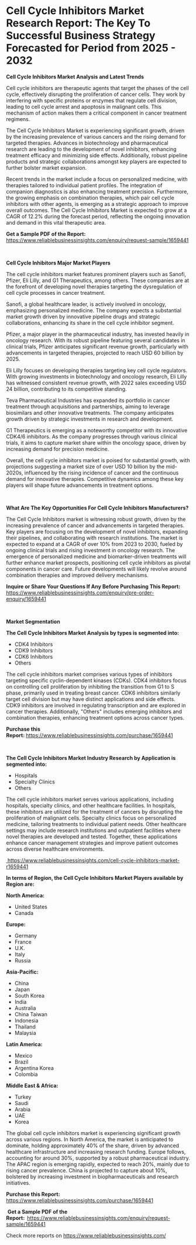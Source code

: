 <p><h1>Cell Cycle Inhibitors Market Research Report: The Key To Successful Business Strategy Forecasted for Period from 2025 - 2032</h1></p><p><strong>Cell Cycle Inhibitors Market Analysis and Latest Trends</strong></p>
<p><p>Cell cycle inhibitors are therapeutic agents that target the phases of the cell cycle, effectively disrupting the proliferation of cancer cells. They work by interfering with specific proteins or enzymes that regulate cell division, leading to cell cycle arrest and apoptosis in malignant cells. This mechanism of action makes them a critical component in cancer treatment regimens.</p><p>The Cell Cycle Inhibitors Market is experiencing significant growth, driven by the increasing prevalence of various cancers and the rising demand for targeted therapies. Advances in biotechnology and pharmaceutical research are leading to the development of novel inhibitors, enhancing treatment efficacy and minimizing side effects. Additionally, robust pipeline products and strategic collaborations amongst key players are expected to further bolster market expansion.</p><p>Recent trends in the market include a focus on personalized medicine, with therapies tailored to individual patient profiles. The integration of companion diagnostics is also enhancing treatment precision. Furthermore, the growing emphasis on combination therapies, which pair cell cycle inhibitors with other agents, is emerging as a strategic approach to improve overall outcomes. The Cell Cycle Inhibitors Market is expected to grow at a CAGR of 12.2% during the forecast period, reflecting the ongoing innovation and demand in this vital therapeutic area.</p></p>
<p><strong>Get a Sample PDF of the Report:&nbsp;</strong> <a href="https://www.reliablebusinessinsights.com/enquiry/request-sample/1659441?utm_campaign=2274&utm_medium=2&utm_source=Github&utm_content=ia&utm_term=03032025&utm_id=cell-cycle-inhibitors">https://www.reliablebusinessinsights.com/enquiry/request-sample/1659441</a></p>
<p>&nbsp;</p>
<p><strong>Cell Cycle Inhibitors Major Market Players</strong></p>
<p><p>The cell cycle inhibitors market features prominent players such as Sanofi, Pfizer, Eli Lilly, and G1 Therapeutics, among others. These companies are at the forefront of developing novel therapies targeting the dysregulation of cell cycle processes in cancer treatment.</p><p>Sanofi, a global healthcare leader, is actively involved in oncology, emphasizing personalized medicine. The company expects a substantial market growth driven by innovative pipeline drugs and strategic collaborations, enhancing its share in the cell cycle inhibitor segment.</p><p>Pfizer, a major player in the pharmaceutical industry, has invested heavily in oncology research. With its robust pipeline featuring several candidates in clinical trials, Pfizer anticipates significant revenue growth, particularly with advancements in targeted therapies, projected to reach USD 60 billion by 2025.</p><p>Eli Lilly focuses on developing therapies targeting key cell cycle regulators. With growing investments in biotechnology and oncology research, Eli Lilly has witnessed consistent revenue growth, with 2022 sales exceeding USD 24 billion, contributing to its competitive standing.</p><p>Teva Pharmaceutical Industries has expanded its portfolio in cancer treatment through acquisitions and partnerships, aiming to leverage biosimilars and other innovative treatments. The company anticipates growth driven by strategic investments in research and development.</p><p>G1 Therapeutics is emerging as a noteworthy competitor with its innovative CDK4/6 inhibitors. As the company progresses through various clinical trials, it aims to capture market share within the oncology space, driven by increasing demand for precision medicine.</p><p>Overall, the cell cycle inhibitors market is poised for substantial growth, with projections suggesting a market size of over USD 10 billion by the mid-2020s, influenced by the rising incidence of cancer and the continuous demand for innovative therapies. Competitive dynamics among these key players will shape future advancements in treatment options.</p></p>
<p>&nbsp;</p>
<p><strong>What Are The Key Opportunities For Cell Cycle Inhibitors Manufacturers?</strong></p>
<p><p>The Cell Cycle Inhibitors market is witnessing robust growth, driven by the increasing prevalence of cancer and advancements in targeted therapies. Key players are focusing on the development of novel inhibitors, expanding their pipelines, and collaborating with research institutions. The market is expected to expand at a CAGR of over 10% from 2023 to 2030, fueled by ongoing clinical trials and rising investment in oncology research. The emergence of personalized medicine and biomarker-driven treatments will further enhance market prospects, positioning cell cycle inhibitors as pivotal components in cancer care. Future developments will likely revolve around combination therapies and improved delivery mechanisms.</p></p>
<p><strong>Inquire or Share Your Questions If Any Before Purchasing This Report:</strong> <a href="https://www.reliablebusinessinsights.com/enquiry/pre-order-enquiry/1659441?utm_campaign=2274&utm_medium=2&utm_source=Github&utm_content=ia&utm_term=03032025&utm_id=cell-cycle-inhibitors">https://www.reliablebusinessinsights.com/enquiry/pre-order-enquiry/1659441</a></p>
<p>&nbsp;</p>
<p><strong>Market Segmentation</strong></p>
<p><strong>The Cell Cycle Inhibitors Market Analysis by types is segmented into:</strong></p>
<p><ul><li>CDK4 Inhibitors</li><li>CDK9 Inhibitors</li><li>CDK6 Inhibitors</li><li>Others</li></ul></p>
<p><p>The cell cycle inhibitors market comprises various types of inhibitors targeting specific cyclin-dependent kinases (CDKs). CDK4 inhibitors focus on controlling cell proliferation by inhibiting the transition from G1 to S phase, primarily used in treating breast cancer. CDK6 inhibitors similarly target cell division but may have distinct applications and side effects. CDK9 inhibitors are involved in regulating transcription and are explored in cancer therapies. Additionally, "Others" includes emerging inhibitors and combination therapies, enhancing treatment options across cancer types.</p></p>
<p><strong>Purchase this Report:&nbsp;</strong><a href="https://www.reliablebusinessinsights.com/purchase/1659441?utm_campaign=2274&utm_medium=2&utm_source=Github&utm_content=ia&utm_term=03032025&utm_id=cell-cycle-inhibitors">https://www.reliablebusinessinsights.com/purchase/1659441</a></p>
<p>&nbsp;</p>
<p><strong>The Cell Cycle Inhibitors Market Industry Research by Application is segmented into:</strong></p>
<p><ul><li>Hospitals</li><li>Specialty Clinics</li><li>Others</li></ul></p>
<p><p>The cell cycle inhibitors market serves various applications, including hospitals, specialty clinics, and other healthcare facilities. In hospitals, these inhibitors are utilized for the treatment of cancers by disrupting the proliferation of malignant cells. Specialty clinics focus on personalized medicine, tailoring treatments to individual patient needs. Other healthcare settings may include research institutions and outpatient facilities where novel therapies are developed and tested. Together, these applications enhance cancer management strategies and improve patient outcomes across diverse healthcare environments.</p></p>
<p><a href="https://www.reliablebusinessinsights.com/cell-cycle-inhibitors-market-r1659441?utm_campaign=2274&utm_medium=2&utm_source=Github&utm_content=ia&utm_term=03032025&utm_id=cell-cycle-inhibitors">&nbsp;https://www.reliablebusinessinsights.com/cell-cycle-inhibitors-market-r1659441</a></p>
<p><strong>In terms of Region, the Cell Cycle Inhibitors Market Players available by Region are:</strong></p>
<p>
    <p> <strong> North America: </strong>
        <ul>
            <li>United States</li>
            <li>Canada</li>
        </ul>
        </p> 
    <p> <strong> Europe: </strong>
        <ul>
            <li>Germany</li>
            <li>France</li>
            <li>U.K.</li>
            <li>Italy</li>
            <li>Russia</li>
        </ul>
        </p> 
    <p> <strong> Asia-Pacific: </strong>
        <ul>
            <li>China</li>
            <li>Japan</li>
            <li>South Korea</li>
            <li>India</li>
            <li>Australia</li>
            <li>China Taiwan</li>
            <li>Indonesia</li>
            <li>Thailand</li>
            <li>Malaysia</li>
        </ul>
        </p> 
    <p> <strong> Latin America: </strong>
        <ul>
            <li>Mexico</li>
            <li>Brazil</li>
            <li>Argentina Korea</li>
            <li>Colombia</li>
        </ul>
        </p> 
    <p> <strong> Middle East & Africa: </strong>
        <ul>
            <li>Turkey</li>
            <li>Saudi</li>
            <li>Arabia</li>
            <li>UAE</li>
            <li>Korea</li>
        </ul>
    </p>
    </p>
<p><p>The global cell cycle inhibitors market is experiencing significant growth across various regions. In North America, the market is anticipated to dominate, holding approximately 40% of the share, driven by advanced healthcare infrastructure and increasing research funding. Europe follows, accounting for around 30%, supported by a robust pharmaceutical industry. The APAC region is emerging rapidly, expected to reach 20%, mainly due to rising cancer prevalence. China is projected to capture about 10%, bolstered by increasing investment in biopharmaceuticals and research initiatives.</p></p>
<p><strong>Purchase this Report: </strong><a href="https://www.reliablebusinessinsights.com/purchase/1659441?utm_campaign=2274&utm_medium=2&utm_source=Github&utm_content=ia&utm_term=03032025&utm_id=cell-cycle-inhibitors">https://www.reliablebusinessinsights.com/purchase/1659441</a></p>
<p>&nbsp;<strong>Get a Sample PDF of the Report:&nbsp;&nbsp;</strong><a href="https://www.reliablebusinessinsights.com/enquiry/request-sample/1659441?utm_campaign=2274&utm_medium=2&utm_source=Github&utm_content=ia&utm_term=03032025&utm_id=cell-cycle-inhibitors">https://www.reliablebusinessinsights.com/enquiry/request-sample/1659441</a></p>
<p><strong></strong></p>
<p>Check more reports on <a href="https://www.reliablebusinessinsights.com/?utm_campaign=2274&utm_medium=2&utm_source=Github&utm_content=ia&utm_term=03032025&utm_id=cell-cycle-inhibitors">https://www.reliablebusinessinsights.com/</a></p>